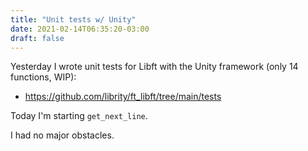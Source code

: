 ```yaml
---
title: "Unit tests w/ Unity"
date: 2021-02-14T06:35:20-03:00
draft: false
---
```


Yesterday I wrote unit tests for Libft with the Unity framework (only 14 functions, WIP):

- https://github.com/librity/ft_libft/tree/main/tests

Today I'm starting `get_next_line`.

I had no major obstacles.
